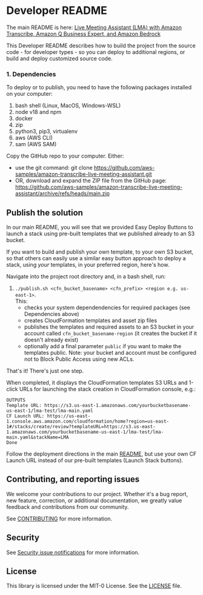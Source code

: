 # Developer README

The main README is here: [Live Meeting Assistant (LMA) with Amazon Transcribe, Amazon Q Business Expert, and Amazon Bedrock](./README.md)

This Developer README describes how to build the project from the source code - for developer types - so you can deploy to additional regions, or build and deploy customized source code.

### 1. Dependencies

To deploy or to publish, you need to have the following packages installed on your computer:

1. bash shell (Linux, MacOS, Windows-WSL)
2. node v18 and npm 
3. docker
4. zip
5. python3, pip3, virtualenv
6. aws (AWS CLI)
7. sam (AWS SAM)

Copy the GitHub repo to your computer. Either:
- use the git command: git clone https://github.com/aws-samples/amazon-transcribe-live-meeting-assistant.git
- OR, download and expand the ZIP file from the GitHub page: https://github.com/aws-samples/amazon-transcribe-live-meeting-assistant/archive/refs/heads/main.zip

## Publish the solution

In our main README, you will see that we provided Easy Deploy Buttons to launch a stack using pre-built templates that we published already to an S3 bucket. 

If you want to build and publish your own template, to your own S3 bucket, so that others can easily use a similar easy button approach to deploy a stack, using *your* templates, in your preferred region, here's how.

Navigate into the project root directory and, in a bash shell, run:

1. `./publish.sh <cfn_bucket_basename> <cfn_prefix> <region e.g. us-east-1>`.  
  This:
    - checks your system dependendencies for required packages (see Dependencies above)
    - creates CloudFormation templates and asset zip files
    - publishes the templates and required assets to an S3 bucket in your account called `cfn_bucket_basename-region` (it creates the bucket if it doesn't already exist)
    - optionally add a final parameter `public` if you want to make the templates public. Note: your bucket and account must be configured not to Block Public Access using new ACLs.

That's it! There's just one step.
  
When completed, it displays the CloudFormation templates S3 URLs and 1-click URLs for launching the stack creation in CloudFormation console, e.g.:
```
OUTPUTS
Template URL: https://s3.us-east-1.amazonaws.com/yourbucketbasename-us-east-1/lma-test/lma-main.yaml
CF Launch URL: https://us-east-1.console.aws.amazon.com/cloudformation/home?region=us-east-1#/stacks/create/review?templateURL=https://s3.us-east-1.amazonaws.com/yourbucketbasename-us-east-1/lma-test/lma-main.yaml&stackName=LMA
Done
``````

Follow the deployment directions in the main [README](./README.md), but use your own CF Launch URL instead of our pre-built templates (Launch Stack buttons). 


## Contributing, and reporting issues

We welcome your contributions to our project. Whether it's a bug report, new feature, correction, or additional
documentation, we greatly value feedback and contributions from our community.

See [CONTRIBUTING](CONTRIBUTING.md) for more information.

## Security

See [Security issue notifications](CONTRIBUTING.md#security-issue-notifications) for more information.

## License

This library is licensed under the MIT-0 License. See the [LICENSE](./LICENSE) file.